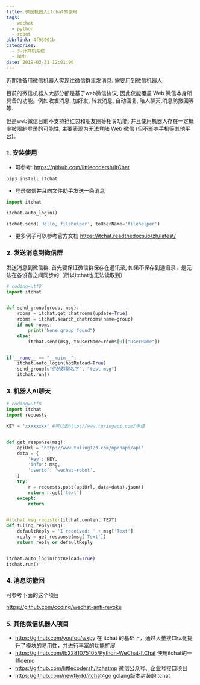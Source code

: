 ```yaml
---
title: 微信机器人itchat的使用
tags:
  - wechat
  - python
  - robot
abbrlink: 4f93001b
categories:
  - 3-计算机系统
  - 爬虫
date: 2019-03-31 12:01:00
---
```




近期准备用微信机器人实现往微信群里发消息. 需要用到微信机器人.

目前的微信机器人大部分都是基于web微信协议, 因此仅能覆盖 Web 微信本身所具备的功能。例如收发消息, 加好友, 转发消息, 自动回复, 陪人聊天,消息防撤回等等.

但是web微信目前不支持抢红包和朋友圈等相关功能, 并且使用机器人存在一定概率被限制登录的可能性, 主要表现为无法登陆 Web 微信 (但不影响手机等其他平台)。

<!-- more -->



### 1. 安装使用

+ 可参考: https://github.com/littlecodersh/ItChat

```shell
pip3 install itchat
```



+ 登录微信并且向文件助手发送一条消息

```python
import itchat

itchat.auto_login()

itchat.send('Hello, filehelper', toUserName='filehelper')
```



+ 更多例子可以参考官方文档 https://itchat.readthedocs.io/zh/latest/



### 2. 发送消息到微信群

发送消息到微信群, 首先要保证微信群保存在通讯录, 如果不保存到通讯录，是无法在各设备之间同步的（所以itchat也无法读取到）

```python
# coding=utf8
import itchat


def send_group(group, msg):
    rooms = itchat.get_chatrooms(update=True)
    rooms = itchat.search_chatrooms(name=group)
    if not rooms:
        print("None group found")
    else:
        itchat.send(msg, toUserName=rooms[0]["UserName"])


if __name__ == "__main__":
    itchat.auto_login(hotReload=True)
    send_group(u"你的群聊名字", "test msg")
    itchat.run()

```





### 3. 机器人AI聊天

```python
# coding=utf8
import itchat
import requests

KEY = 'xxxxxxxx' #可以去http://www.turingapi.com/申请


def get_response(msg):
    apiUrl = 'http://www.tuling123.com/openapi/api'
    data = {
        'key': KEY,
        'info': msg,
        'userid': 'wechat-robot',
    }
    try:
        r = requests.post(apiUrl, data=data).json()
        return r.get('text')
    except:
        return


@itchat.msg_register(itchat.content.TEXT)
def tuling_reply(msg):
    defaultReply = 'I received: ' + msg['Text']
    reply = get_response(msg['Text'])
    return reply or defaultReply


itchat.auto_login(hotReload=True)
itchat.run()
```



### 4. 消息防撤回

可参考下面的这个项目

https://github.com/ccding/wechat-anti-revoke 



### 5. 其他微信机器人项目

+ https://github.com/youfou/wxpy   在 itchat 的基础上，通过大量接口优化提升了模块的易用性，并进行丰富的功能扩展
+ https://github.com/lb2281075105/Python-WeChat-ItChat 使用itchat的一些demo
+ https://github.com/littlecodersh/itchatmp 微信公众号、企业号接口项目
+ https://github.com/newflydd/itchat4go golang版本封装的itchat



